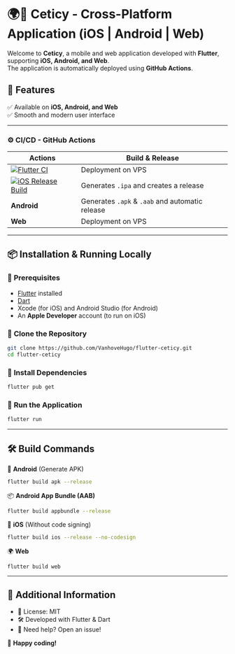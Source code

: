 # 🌍📱 Ceticy - Cross-Platform Application (iOS | Android | Web)

Welcome to **Ceticy**, a mobile and web application developed with **Flutter**, supporting **iOS, Android, and Web**.  
The application is automatically deployed using **GitHub Actions**.

## 🚀 **Features**
✅ Available on **iOS, Android, and Web**  
✅ Smooth and modern user interface  

---

### ⚙️ **CI/CD - GitHub Actions**
| Actions  | Build & Release |
|-----------|----------------|
| [![Flutter CI](https://github.com/VanhoveHugo/flutter-ceticy/actions/workflows/flutter.yml/badge.svg)](https://github.com/VanhoveHugo/flutter-ceticy/actions/workflows/flutter.yml)   | Deployment on VPS |
| [![iOS Release Build](https://github.com/VanhoveHugo/flutter-ceticy/actions/workflows/ios.yml/badge.svg)](https://github.com/VanhoveHugo/flutter-ceticy/actions/workflows/ios.yml)   | Generates `.ipa` and creates a release |
| **Android** | Generates `.apk` & `.aab` and automatic release |
| **Web**   | Deployment on VPS |

---

## 📦 **Installation & Running Locally**
### 🔹 **Prerequisites**
- [Flutter](https://flutter.dev/docs/get-started/install) installed
- [Dart](https://dart.dev/get-dart)
- Xcode (for iOS) and Android Studio (for Android)
- An **Apple Developer** account (to run on iOS)

### 🔹 **Clone the Repository**
```sh
git clone https://github.com/VanhoveHugo/flutter-ceticy.git
cd flutter-ceticy
```

### 🔹 **Install Dependencies**
```sh
flutter pub get
```

### 🔹 **Run the Application**
```sh
flutter run
```

---

## 🛠 **Build Commands**
📱 **Android** (Generate APK)  
```sh
flutter build apk --release
```
📦 **Android App Bundle (AAB)**  
```sh
flutter build appbundle --release
```
🍏 **iOS** (Without code signing)  
```sh
flutter build ios --release --no-codesign
```
🌍 **Web**  
```sh
flutter build web
```

---

## 📝 **Additional Information**
- 📜 License: MIT
- 🛠 Developed with Flutter & Dart
- 💬 Need help? Open an issue!

🚀 **Happy coding!**
